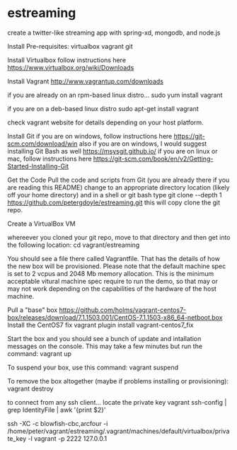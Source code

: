 # estreaming
create a twitter-like streaming app with spring-xd, mongodb, and node.js


Install Pre-requisites:
virtualbox
vagrant
git

Install Virtualbox
follow instructions here https://www.virtualbox.org/wiki/Downloads

Install Vagrant
http://www.vagrantup.com/downloads

if you are already on an rpm-based linux distro...
sudo yum install vagrant

if you are on a deb-based linux distro
sudo apt-get install vagrant

check vagrant website for details depending on your host platform.

Install Git
if you are on windows, follow instructions here https://git-scm.com/download/win
also if you are on windows, I would suggest installing Git Bash as well
https://msysgit.github.io/
if you are on linux or mac, follow instructions here
https://git-scm.com/book/en/v2/Getting-Started-Installing-Git


Get the Code
Pull the code and scripts from Git (you are already there if you are reading this README)
change to an appropriate directory location (likely off your home directory) and in a shell or git bash type
git clone --depth 1  https://github.com/petergdoyle/estreaming.git
this will copy clone the git repo.


Create a VirtualBox VM

whereever you cloned your git repo, move to that directory and then get into the following location:
cd vagrant/estreaming

You should see a file there called Vagrantfile. That has the details of how the new box will be provisioned. Please note that the default machine spec is set to 2 vcpus and 2048 Mb memory allocation. This is the minimum acceptable vitural machine spec require to run the demo, so that may or may not work depending on the capabilities of the hardware of the host machine.

Pull a "base" box  https://github.com/holms/vagrant-centos7-box/releases/download/7.1.1503.001/CentOS-7.1.1503-x86_64-netboot.box
Install the CentOS7 fix
vagrant plugin install vagrant-centos7_fix

Start the box and you should see a bunch of update and intallation messages on the console. This may take a few minutes but run the command:
vagrant up

To suspend your box, use this command:
vagrant suspend

To remove the box altogether (maybe if problems installing or provisioning):
vagrant destroy

to connect from any ssh client...
locate the private key
vagrant ssh-config | grep IdentityFile  | awk '{print $2}'

ssh -XC -c blowfish-cbc,arcfour -i /home/peter/vagrant/estreaming/.vagrant/machines/default/virtualbox/private_key -l vagrant -p 2222 127.0.0.1
